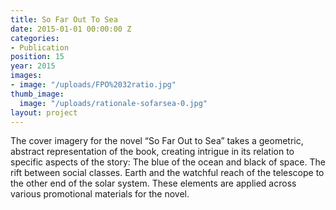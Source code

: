 ```yaml
---
title: So Far Out To Sea
date: 2015-01-01 00:00:00 Z
categories:
- Publication
position: 15
year: 2015
images:
- image: "/uploads/FPO%2032ratio.jpg"
thumb_image:
  image: "/uploads/rationale-sofarsea-0.jpg"
layout: project
---
```


The cover imagery for the novel “So Far Out to Sea” takes a geometric, abstract representation of the book, creating intrigue in its relation to specific aspects of the story: The blue of the ocean and black of space. The rift between social classes. Earth and the watchful reach of the telescope to the other end of the solar system. These elements are applied across various promotional materials for the novel.